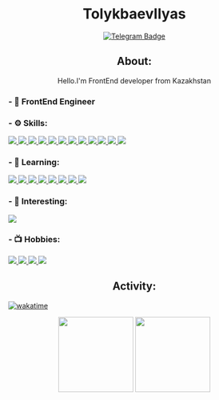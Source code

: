 
<div align="center">
<h1>TolykbaevIlyas</h1>

<!-- [![Outlook Badge](https://img.shields.io/badge/-Outlook-0078D4?style=flat-square&labelColor=0078D4&logo=microsoftoutlook&logoColor=white&link=mailto:tilyask@outlook.com)](mailto:tilyask@outlook.com)
[![VK Badge](https://img.shields.io/badge/-Вконтакте-4680C2?style=flat-square&logo=vk&logoColor=white&link=https://vk.com/toxesfoxes)](https://vk.com/tilyask)
[![Twitter Badge](https://img.shields.io/badge/-Twitter-1da1f2?style=flat-square&labelColor=1da1f2&logo=twitter&logoColor=white&link=https://www.twitter.com/toxesfoxes/)](https://www.twitter.com/tilyask/) -->
[![Telegram Badge](https://img.shields.io/badge/-Telegram-26A5E4?style=flat-square&labelColor=26A5E4&logo=telegram&logoColor=white&link=https://t.me/toxesfoxes)](https://t.me/TilyasK)

</div>

<div align="center">
  <h2>About:</h2>
</div>

<div align="center">
  <p>Hello.I'm FrontEnd developer from Kazakhstan</p>
</div>

### - 💼 FrontEnd Engineer

### - ⚙️ Skills:
<p align="left">  
  <!-- React -->
  <a href="#">
  <img  src="https://readme-components.vercel.app/api?component=logo&fill=black&logo=react&animation=spin&svgfill=15d8fe">  
  </a>
  <!--NextJS--> 
  <a href="#">
    <img src="https://readme-components.vercel.app/api?component=logo&fill=black&logo=Next.JS&svgfill=2d79c7&">
  </a>
  <!-- TypeScript -->
  <a href="#">
    <img  src="https://readme-components.vercel.app/api?component=logo&fill=black&logo=typescript&svgfill=2d79c7">
  </a>
  <!-- Webpack -->
  <a href="#">
    <img  src="https://readme-components.vercel.app/api?component=logo&fill=black&logo=webpack&svgfill=8ed5fa">
  </a>
  <!-- Sass -->
  <a href="#">
    <img  src="https://readme-components.vercel.app/api?component=logo&fill=black&logo=sass&svgfill=cd6799">
  </a>
  <!-- JavaScript -->
  <a href="#">
    <img  src="https://readme-components.vercel.app/api?component=logo&fill=black&logo=javascript&svgfill=f6df1c">
  </a>
  <!-- HTML -->
  <a href="#">
    <img  src="https://readme-components.vercel.app/api?component=logo&fill=black&logo=HTML5">
  </a>
  <!-- Css3 -->
  <a href="#">
    <img  src="https://readme-components.vercel.app/api?component=logo&fill=black&logo=CSS3&svgfill=028dd1">
  </a>
  <!-- GitHub -->
  <a href="#">
    <img  src="https://readme-components.vercel.app/api?component=logo&fill=black&logo=github">
  </a>
  <!-- Git -->
  <a href="#">
    <img  src="https://readme-components.vercel.app/api?component=logo&fill=black&logo=git">
  </a>
  <!--Tailwind-->
  <a href="#">
    <img  src="https://readme-components.vercel.app/api?component=logo&fill=black&logo=Tailwindcss&svgfill=2d79c7">
  </a>
  <!--Redux-->
  <a href="#">
    <img  src="https://readme-components.vercel.app/api?component=logo&fill=black&logo=Redux">
  </a>
  <!--Redux Toolkit-->

</p>

### - 🔧 Learning: 

<p align="left"> 
  <!-- NestJS -->
  <a href="#">
    <img  src="https://readme-components.vercel.app/api?component=logo&fill=black&logo=NestJS">
  </a>
  <!-- Angular
  <a href="#">
    <img  src="https://readme-components.vercel.app/api?component=logo&fill=black&logo=Angular">
  </a> -->
  <!--Vue-->
  <a href="#">
    <img  src="https://readme-components.vercel.app/api?component=logo&fill=black&logo=vue.js">
  </a>
  <!--Flutter-->
  <a href="#">
    <img  src="https://readme-components.vercel.app/api?component=logo&fill=black&logo=Flutter">
  </a>
  <!--Php-->
  <a href="#">
    <img  src="https://readme-components.vercel.app/api?component=logo&fill=black&logo=Php">
  </a>
  <!--Laravel-->
  <a href="#">
    <img  src="https://readme-components.vercel.app/api?component=logo&fill=black&logo=Laravel">
  </a>
  <!--PostgreSql-->
  <a href="#">
    <img  src="https://readme-components.vercel.app/api?component=logo&fill=black&logo=postgresql">
  </a>
  <!--Docker-->
  <a href="#">
    <img  src="https://readme-components.vercel.app/api?component=logo&fill=black&logo=Docker">
  </a>
  <!--Swagger-->
  <a href="#">
    <img  src="https://readme-components.vercel.app/api?component=logo&fill=black&logo=Swagger">
  </a>
</p>

### - 💎 Interesting: 

<p align="left"> 
  <!-- UXDesign -->
  <a href="#">
    <img  src="https://readme-components.vercel.app/api?component=logo&logo=🟪&desc=UI/UXDesign&fill=black">
  </a>
</p>

### - 📺 Hobbies:
<p>
  <!--Listening Music-->
  <a href="#">
    <img  src="https://readme-components.vercel.app/api?component=logo&logo=🎧&desc=ListenMusic&fill=black">
  </a>
  <!--Read-->
  <a href="#">
    <img  src="https://readme-components.vercel.app/api?component=logo&logo=📕&desc=Read&fill=black">
  </a>
  <!--Play Game-->
  <a href="#">
    <img  src="https://readme-components.vercel.app/api?component=logo&logo=🎮&desc=Playgames&fill=black">
  </a>
  <!--PlayInGuitar-->
  <a href="#">
    <img  src="https://readme-components.vercel.app/api?component=logo&logo=🎸&desc=PlayOnGuitar&fill=black">
  </a>
  
</p>  

<div align="center">
  <h2>Activity:</h2>
</div>

[![wakatime](https://wakatime.com/badge/user/018e41d5-e7e4-4769-a4c2-2a894255dfb1.svg)](https://wakatime.com/@018e41d5-e7e4-4769-a4c2-2a894255dfb1)

<div align="center">
  <img height="150em" src="https://github-readme-stats.vercel.app/api?username=TolykbaevIlyas&bg_color=30,FD6B19,FE1E07&title_color=fff&text_color=fff&hide_border=true&show_icons=true&icon_color=fff&count_private=true&custom_title=My%20Stats" />
  <img height="150em" src="https://github-readme-stats.vercel.app/api/top-langs/?username=TolykbaevIlyas&layout=compact&bg_color=30,FD6B19,FE1E07&title_color=fff&text_color=fff&hide_border=true&custom_title=I%20use" />
</div>
